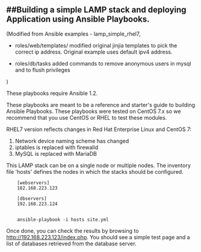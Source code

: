 ##Building a simple LAMP stack and deploying Application using Ansible Playbooks.
-------------------------------------------

(Modified from Ansible examples - lamp_simple_rhel7, 

- roles/web/templates/ 
modified original jinjia templates to pick the correct ip address. Original
example uses default ipv4 address.

- roles/db/tasks 
added commands to remove anonymous users in mysql and to flush privileges

)

These playbooks require Ansible 1.2.

These playbooks are meant to be a reference and starter's guide to building
Ansible Playbooks. These playbooks were tested on CentOS 7.x so we recommend
that you use CentOS or RHEL to test these modules.

RHEL7 version reflects changes in Red Hat Enterprise Linux and CentOS 7:
1. Network device naming scheme has changed
2. iptables is replaced with firewalld
3. MySQL is replaced with MariaDB

This LAMP stack can be on a single node or multiple nodes. The inventory file
'hosts' defines the nodes in which the stacks should be configured.

        [webservers]
        182.168.223.123

        [dbservers]
        192.168.223.124


        ansible-playbook -i hosts site.yml

Once done, you can check the results by browsing to http://192.168.223.123/index.php.
You should see a simple test page and a list of databases retrieved from the
database server.
